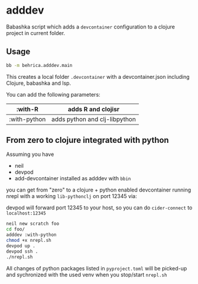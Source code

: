 # adddev

Babashka script which adds a `devcontainer` configuration to a
clojure project in current folder.

## Usage 

``` bash
bb -m behrica.adddev.main
```

This creates a local folder `.devcontainer` with a devcontainer.json
including Clojure, babashka and lsp.

You can add the following parameters:

| :with-R       | adds R and clojisr              |
|---------------|---------------------------------|
| :with-python  | adds python and clj-libpython   |


## From zero to clojure integrated with python

Assuming you have
- neil
- devpod
- add-devcontainer installed as adddev with `bbin`

you can get from "zero" to a clojure + python enabled devcontainer running nrepl with a working `lib-pythonclj` on port 12345 via:

devpod will forward port 12345 to your host, so you can do `cider-connect` to `localhost:12345`

``` bash
neil new scratch foo
cd foo/
adddev :with-python
chmod +x nrepl.sh
devpod up .
devpod ssh .
./nrepl.sh
```

All changes of python packages listed in `pyproject.toml` will be picked-up and sychronized with the used venv 
when you stop/start `nrepl.sh`

